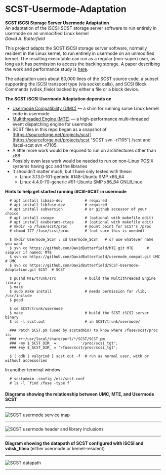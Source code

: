 # SCST-Usermode-Adaptation
**SCST iSCSI Storage Server Usermode Adaptation**  
An adaptation of the iSCSI-SCST storage server software to run entirely in usermode on an unmodified Linux kernel  
*David A. Butterfield*

This project adapts the SCST iSCSI storage server software, normally resident
in the Linux kernel, to run entirely in usermode on an unmodified kernel.  The
resulting executable can run as a regular (non-super) user, as long as it has
permission to access the backing storage.  A paper describing the work and
performance study is
[here](https://davidbutterfield.github.io/SCST-Usermode-Adaptation/docs/SCST_Usermode.html
       "A paper describing the work in detail").

The adaptation uses about 80,000 lines of the SCST source code, a subset
supporting the iSCSI transport type (via socket calls), and SCSI Block Commands
(vdisk_fileio) backed by either a file or a block device.

**The SCST iSCSI Usermode Adaptation depends on**  
 + [Usermode Compatibility (UMC)](https://github.com/DavidButterfield/usermode_compat
				"Usermode Compatibility for Linux Kernel Code (UMC)")
    &mdash; a shim for running some Linux kernel code in usermode
 + [Multithreaded Engine (MTE)](https://github.com/DavidButterfield/MTE "Multithreaded Engine (libmte)")
    &mdash; a high-performance multi-threaded event dispatching engine for usermode
 + SCST files in this repo began as a snapshot of
   [https://sourceforge.net/projects/scst](https://sourceforge.net/projects/scst "SCST svn -r7105")
   /scst and /iscsi-scst svn -r7105.
 + A little more work would be required to run on architectures other than x86
 + Possibly even less work would be needed to run on non-Linux POSIX systems having gcc and the libraries
 + It shouldn't matter much, but I have only tested with these:
	- Linux 3.13.0-101-generic #148-Ubuntu SMP x86_64
	- Linux 4.4.0-70-generic    #91-Ubuntu SMP x86_64 GNU/Linux

**Hints to help get started running iSCSI-SCST in usermode**

      # apt install libaio-dev          # required
      # apt install libfuse-dev         # required
      # apt install subversion          # or github accessor of your choice
      # apt install cscope              # (optional with makefile edit)
      # apt install exuberant-ctags     # (optional with makefile edit)
      # mkdir -p /fuse/scst/proc        # mount point for SCST's /proc
      # chmod 777 /fuse/scst/proc       # (not sure this is needed)

      $ mkdir Usermode_SCST ; cd Usermode_SCST   # or use whatever name you want
      $ svn co https://github.com/DavidButterfield/MTE.git MTE      # simpler if named: MTE
      $ svn co https://github.com/DavidButterfield/usermode_compat.git UMC            # UMC
      $ svn co https://github.com/DavidButterfield/SCST-Usermode-Adaptation.git SCST  # SCST

      $ pushd MTE/trunk/src             # build the Multithreaded Engine library
      $ make
      $ sudo make install               # needs permission for /lib, /usr/include
      $ popd

      $ cd SCST/trunk/usermode
      $ make                            # build the SCST iSCSI server binary
      $ ls -l scst.out                  # in SCST/trunk/usermode/

      ### Patch SCST.pm (used by scstadmin) to know where /fuse/scst/proc is:
      ### +++/usr/local/share/perl/*/SCST/SCST.pm
      ### -my $_SCST_DIR_ =           '/proc/scsi_tgt';
      ### +my $_SCST_DIR_ = '/fuse/scst/proc/scsi_tgt';

      $ [ gdb | valgrind ] scst.out -f  # run as normal user, with or without accessories
In another terminal window

      # scstadmin -config /etc/scst.conf
      # ls -l `find /fuse -type f`
#### Diagrams showing the relationship between UMC, MTE, and Usermode SCST
* * *
![SCST usermode service map](https://davidbutterfield.github.io/SCST-Usermode-Adaptation/docs/SCST_usermode_service_map.png
 "SCST Usermode Service Map")
* * *
![SCST usermode header and library inclusions](https://davidbutterfield.github.io/SCST-Usermode-Adaptation/docs/SCST_usermode_includes.png
"SCST Usermode Header and Library Inclusions")
* * *
**Diagram showing the datapath of SCST configured with iSCSI and vdisk_fileio**
(either usermode or kernel-resident)
* * *
![SCST datapath](https://davidbutterfield.github.io/SCST-Usermode-Adaptation/docs/SCST_iSCSI_datapath.png
 "SCST Usermode Service Map")
* * *

